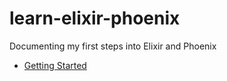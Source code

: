 # learn-elixir-phoenix
Documenting my first steps into Elixir and Phoenix

- [Getting Started](./docs//getting-started.md)